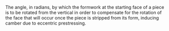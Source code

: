 The angle, in radians, by which the formwork at the starting face of a piece is to be rotated from the vertical in order to compensate for the rotation of the face that will occur once the piece is stripped from its form, inducing camber due to eccentric prestressing.
